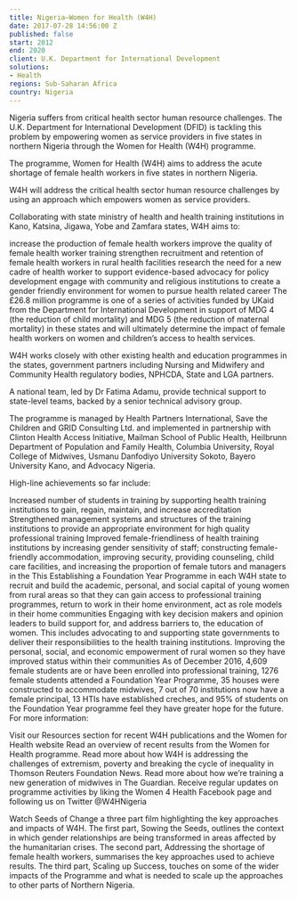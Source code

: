 ```yaml
---
title: Nigeria—Women for Health (W4H)
date: 2017-07-28 14:56:00 Z
published: false
start: 2012
end: 2020
client: U.K. Department for International Development
solutions:
- Health
regions: Sub-Saharan Africa
country: Nigeria
---
```


Nigeria suffers from critical health sector human resource challenges. The U.K. Department for International Development (DFID) is tackling this problem by empowering women as service providers in five states in northern Nigeria through the Women for Health (W4H) programme.

The programme, Women for Health (W4H) aims to address the acute shortage of female health workers in five states in northern Nigeria.

W4H will address the critical health sector human resource challenges by using an approach which empowers women as service providers.

Collaborating with state ministry of health and health training institutions in Kano, Katsina, Jigawa, Yobe and Zamfara states, W4H aims to:

increase the production of female health workers
improve the quality of female health worker training
strengthen recruitment and retention of female health workers in rural health facilities
research the need for a new cadre of health worker to support evidence-based advocacy for policy development
engage with community and religious institutions to create a gender friendly environment for women to pursue health related career
The £26.8 million programme is one of a series of activities funded by UKaid from the Department for International Development in support of MDG 4 (the reduction of child mortality) and MDG 5 (the reduction of maternal mortality) in these states and will ultimately determine the impact of female health workers on women and children’s access to health services.

W4H works closely with other existing health and education programmes in the states, government partners including Nursing and Midwifery and Community Health regulatory bodies, NPHCDA, State and LGA partners.

A national team, led by Dr Fatima Adamu, provide technical support to state-level teams, backed by a senior technical advisory group.

The programme is managed by Health Partners International, Save the Children and GRID Consulting Ltd. and implemented in partnership with Clinton Health Access Initiative, Mailman School of Public Health, Heilbrunn Department of Population and Family Health, Columbia University, Royal College of Midwives, Usmanu Danfodiyo University Sokoto, Bayero University Kano, and Advocacy Nigeria.

High-line achievements so far include:

Increased number of students in training by supporting health training institutions to gain, regain, maintain, and increase accreditation
Strengthened management systems and structures of the training institutions to provide an appropriate environment for high quality professional training
Improved female-friendliness of health training institutions by increasing gender sensitivity of staff; constructing female-friendly accommodation, improving security, providing counseling, child care facilities, and increasing the proportion of female tutors and managers in the This
Establishing a Foundation Year Programme in each W4H state to recruit and build the academic, personal, and social capital of young women from rural areas so that they can gain access to professional training programmes, return to work in their home environment, act as role models in their home communities
Engaging with key decision makers and opinion leaders to build support for, and address barriers to, the education of women. This includes advocating to and supporting state governments to deliver their responsibilities to the health training institutions.
Improving the personal, social, and economic empowerment of rural women so they have improved status within their communities
As of December 2016, 4,609 female students are or have been enrolled into professional training, 1276 female students attended a Foundation Year Programme, 35 houses were constructed to accommodate midwives, 7 out of 70 institutions now have a female principal, 13 HTIs have established creches, and 95% of students on the Foundation Year programme feel they have greater hope for the future.
For more information:

Visit our Resources section for recent W4H publications and the Women for Health website
Read an overview of recent results from the Women for Health programme.
Read more about how W4H is addressing the challenges of extremism, poverty and breaking the cycle of inequality in Thomson Reuters Foundation News.
Read more about how we’re training a new generation of midwives in The Guardian.
Receive regular updates on programme activities by liking the Women 4 Health Facebook page and following us on Twitter @W4HNigeria

Watch Seeds of Change a three part film highlighting the key approaches and impacts of W4H. The first part, Sowing the Seeds, outlines the context in which gender relationships are being transformed in areas affected by the humanitarian crises. The second part, Addressing the shortage of female health workers, summarises the key approaches used to achieve results. The third part, Scaling up Success, touches on some of the wider impacts of the Programme and what is needed to scale up the approaches to other parts of Northern Nigeria.